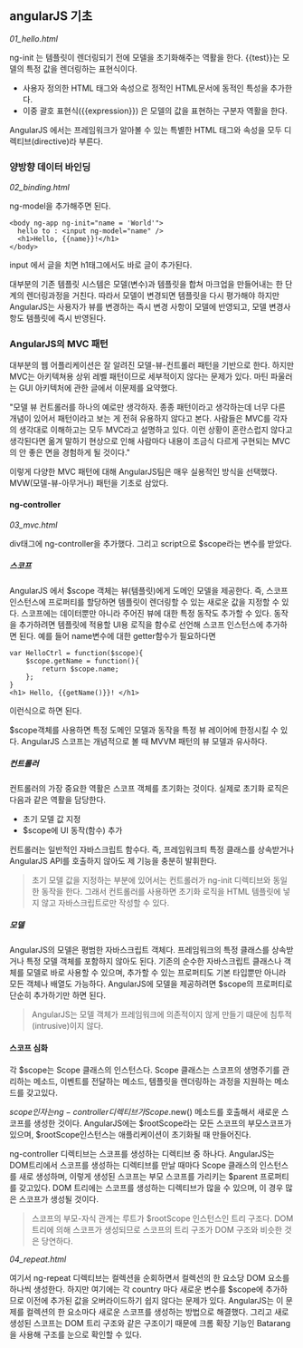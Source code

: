 ## angularJS 기초

*01_hello.html*

ng-init 는 템플릿이 렌더링되기 전에 모델을 초기화해주는 역활을 한다. {{test}}는 모델의 특정 값을 렌더링하는 표현식이다.

* 사용자 정의한 HTML 태그와 속성으로 정적인 HTML문서에 동적인 특성을 추가한다.
* 이중 괄호 표현식({{expression}}) 은 모델의 값을 표현하는 구분자 역활을 한다.

AngularJS 에서는 프레임워크가 알아볼 수 있는 특별한 HTML 태그와 속성을 모두 디렉티브(directive)라 부른다.


### 양방향 데이터 바인딩

*02_binding.html*

ng-model을 추가해주면 된다.
~~~~
<body ng-app ng-init="name = 'World'">
  hello to : <input ng-model="name" />
  <h1>Hello, {{name}}!</h1>
</body>
~~~~

input 에서 글을 치면 h1태그에서도 바로 글이 추가된다.

대부분의 기존 템플릿 시스템은 모델(변수)과 템플릿을 합쳐 마크업을 만들어내는 한 단계의 렌더링과정을 거친다. 따라서 모델이 변경되면 템플릿을 다시 평가해야 하지만 AngularJS는 사용자가 뷰를 변경하는 즉시 변경 사항이 모델에 반영되고, 모델 변경사항도 템플릿에 즉시 반영된다.

### AngularJS의 MVC 패턴

대부분의 웹 어플리케이션은 잘 알려진 모델-뷰-컨트롤러 패턴을 기반으로 한다. 하지만 MVC는 아키텍쳐용 상위 레벨 패턴이므로 세부적이지 않다는 문제가 있다. 마틴 파울러는 GUI 아키텍처에 관한 글에서 이문제를 요약했다.

"모델 뷰 컨트롤러를 하나의 예로만 생각하자. 종종 패턴이라고 생각하는데 너무 다른 개념이 있어서 패턴이라고 보는 게 전혀 유용하지 않다고 본다. 사람들은 MVC를 각자의 생각대로 이해하고는 모두 MVC라고 설명하고 있다. 이런 상황이 혼란스럽지 않다고 생각된다면 옮겨 말하기 현상으로 인해 사람마다 내용이 조금식 다르게 구현되는 MVC의 안 좋은 면을 경험하게 될 것이다."

이렇게 다양한 MVC 패턴에 대해 AngularJS팀은 매우 실용적인 방식을 선택했다. MVW(모델-뷰-아무거나) 패턴을 기초로 삼았다.


#### ng-controller

*03_mvc.html*

div태그에 ng-controller을 추가했다. 그리고 script으로 $scope라는 변수를 받았다.

##### 스코프
AngularJS 에서 $scope 객체는 뷰(템플릿)에게 도메인 모델을 제공한다. 즉, 스코프 인스턴스에 프로퍼티를 할당하면 템플릿이 렌더링할 수 있는 새로운 값을 지정할 수 있다.
스코프에는 데이터뿐만 아니라 주어진 뷰에 대한 특정 동작도 추가할 수 있다. 동작을 추가하려면 템플릿에 적용할 UI용 로직을 함수로 선언해 스코프 인스턴스에 추가하면 된다.
예를 들어 name변수에 대한 getter함수가 필요하다면
~~~~
var HelloCtrl = function($scope){
	$scope.getName = function(){
		return $scope.name;
	};
}
<h1> Hello, {{getName()}}! </h1>
~~~~
이런식으로 하면 된다.

$scope객체를 사용하면 특정 도메인 모델과 동작을 특정 뷰 레이어에 한정시킬 수 있다. AngularJS 스코프는 개념적으로 볼 때 MVVM 패턴의 뷰 모델과 유사하다.

##### 컨트롤러

컨트롤러의 가장 중요한 역활은 스코프 객체를 초기화는 것이다. 실제로 초기화 로직은 다음과 같은 역활을 담당한다.

* 초기 모델 값 지정
* $scope에 UI 동작(함수) 추가

컨트롤러는 일반적인 자바스크립트 함수다. 즉, 프레임워크틔 특정 클래스를 상속받거나 AngularJS API를 호출하지 않아도 제 기능을 충분히 발휘한다.

> 초기 모델 값을 지정하는 부분에 있어서는 컨트롤러가 ng-init 디렉티브와 동일한 동작을 한다. 그래서 컨트롤러를 사용하면 초기화 로직을 HTML 템플릿에 넣지 않고 자바스크립트로만 작성할 수 있다.

##### 모델

AngularJS의 모델은 평범한 자바스크립트 객체다. 프레임워크의 특정 클래스를 상속받거나 특정 모델 객체를 포함하지 않아도 된다.
기존의 순수한 자바스크립트 클래스나 객체를 모델로 바로 사용할 수 있으며, 추가할 수 있는 프로퍼티도 기본 타입뿐만 아니라 모든 객체나 배열도 가능하다.
AngularJS에 모델을 제공하려면 $scope의 프로퍼티로 단순히 추가하기만 하면 된다.
> AngularJS는 모델 객체가 프레임워크에 의존적이지 않게 만들기 떄문에 침투적(intrusive)이지 않다.



#### 스코프 심화

각 $scope는 Scope 클래스의 인스턴스다. Scope 클래스는 스코프의 생명주기를 관리하는 메소드, 이벤트를 전달하는 메소드, 템플릿을 렌더링하는 과정을 지원하는 메소드를 갖고있다.

$scope인자는 ng-controller 디렉티브가 Scope.$new() 메소드를 호출해서 새로운 스코프를 생성한 것이다. AngularJS에는 $rootScope라는 모든 스코프의 부모스코프가 있으며,  $rootScope인스턴스는 애플리케이션이 초기화될 때 만들어진다.

ng-controller 디렉티브는 스코프를 생성하는 디렉티브 중 하나다. AngularJS는 DOM트리에서 스코프를 생성하는 디렉티브를 만날 때마다 Scope 클래스의 인스턴스를 새로 생성하며, 이렇게 생성된 스코프는 부모 스코프를 가리키는 $parent 프로퍼티를 갖고있다. DOM 트리에는 스코프를 생성하는 디렉티브가 많을 수 있으며, 이 경우 많은 스코프가 생성될 것이다.

> 스코프의 부모-자식 관계는 루트가 $rootScope 인스턴스인 트리 구조다. DOM 트리에 의해 스코프가 생성되므로 스코프의 트리 구조가 DOM 구조와 비슷한 것은 당연하다.

*04_repeat.html*

여기서 ng-repeat 디렉티브는 컬렉션을 순회하면서 컬렉션의 한 요소당 DOM 요소를 하나씩 생성한다. 하지만 여기에는 각 country 마다 새로운 변수를 $scope에 추가하므로 이전에 추가된 값을 오버라이드하기 쉽지 않다는 문제가 있다. AngularJS는 이 문제를 컬렉션의 한 요소마다 새로운 스코프를 생성하는 방법으로 해결했다. 그리고 새로 생성된 스코프는 DOM 트리 구조와 같은 구조이기 때문에 크롬 확장 기능인 Batarang을 사용해 구조를 눈으로 확인할 수 있다.

